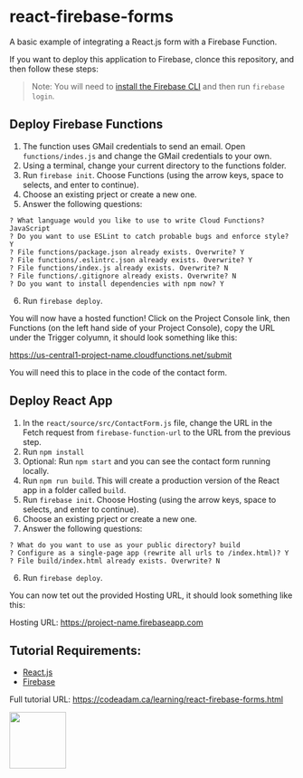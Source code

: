 # react-firebase-forms

A basic example of integrating a React.js form with a Firebase Function.

If you want to deploy this application to Firebase, clonce this repository, and then follow these steps:

> Note: You will need to [install the Firebase CLI](https://firebase.google.com/docs/cli) and then run `firebase login`.

## Deploy Firebase Functions

1. The function uses GMail credentials to send an email. Open `functions/indes.js` and change the GMail credentials to your own.
2. Using a terminal, change your current directory to the functions folder.
3. Run `firebase init`. Choose Functions (using the arrow keys, space to selects, and enter to continue).
4. Choose an existing prject or create a new one.
5. Answer the following questions:

```
? What language would you like to use to write Cloud Functions? JavaScript
? Do you want to use ESLint to catch probable bugs and enforce style? Y
? File functions/package.json already exists. Overwrite? Y
? File functions/.eslintrc.json already exists. Overwrite? Y
? File functions/index.js already exists. Overwrite? N
? File functions/.gitignore already exists. Overwrite? N
? Do you want to install dependencies with npm now? Y
```

6. Run `firebase deploy`.

You will now have a hosted function! Click on the Project Console link, then Functions (on the left hand side of your Project Console), copy the URL under the Trigger colyumn, it should look something like this:

https://us-central1-project-name.cloudfunctions.net/submit

You will need this to place in the code of the contact form.

## Deploy React App

1. In the `react/source/src/ContactForm.js` file, change the URL in the Fetch request from `firebase-function-url` to the URL from the previous step.
2. Run `npm install`
3. Optional: Run `npm start` and you can see the contact form running locally.
4. Run `npm run build`. This will create a production version of the React app in a folder called `build`.
5. Run `firebase init`. Choose Hosting (using the arrow keys, space to selects, and enter to continue).
6. Choose an existing prject or create a new one.
7. Answer the following questions:

```
? What do you want to use as your public directory? build
? Configure as a single-page app (rewrite all urls to /index.html)? Y
? File build/index.html already exists. Overwrite? N
```

6. Run `firebase deploy`.

You can now tet out the provided Hosting URL, it should look something like this:

Hosting URL: https://project-name.firebaseapp.com

## Tutorial Requirements:

* [React.js](https://reactjs.org/)
* [Firebase](https://firebase.google.com/)

Full tutorial URL: https://codeadam.ca/learning/react-firebase-forms.html

<a href="https://codeadam.ca">
<img src="https://codeadam.ca/images/code-block.png" width="100">
</a>
